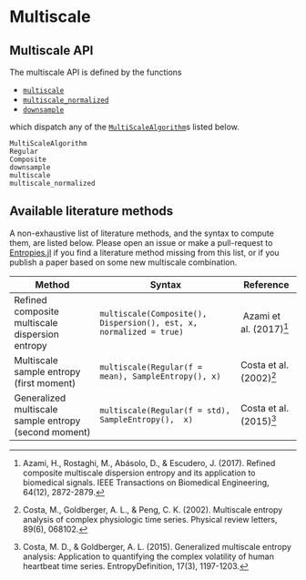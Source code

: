 # Multiscale

## Multiscale API

The multiscale API is defined by the functions

- [`multiscale`](@ref)
- [`multiscale_normalized`](@ref)
- [`downsample`](@ref)

which dispatch any of the [`MultiScaleAlgorithm`](@ref)s listed below.

```@docs
MultiScaleAlgorithm
Regular
Composite
downsample
multiscale
multiscale_normalized
```

## Available literature methods

A non-exhaustive list of literature methods, and the syntax to compute them, are listed
below. Please open an issue or make a pull-request to
[Entropies.jl](https://github.com/JuliaDynamics/Entropies.jl) if you find a literature
method missing from this list, or if you publish a paper based on some new multiscale
combination.

| Method  | Syntax | Reference |
| ------------- | ------------- | ------------- |
| Refined composite multiscale dispersion entropy  | `multiscale(Composite(), Dispersion(), est, x, normalized = true)` | Azami et al. (2017)[^Azami2017] |
| Multiscale sample entropy (first moment)              | `multiscale(Regular(f = mean), SampleEntropy(), x)` | Costa et al. (2002)[^Costa2002] |
| Generalized multiscale sample entropy (second moment) | `multiscale(Regular(f = std), SampleEntropy(),  x)` | Costa et al. (2015)[^Costa2015] |

[^Azami2017]:
    Azami, H., Rostaghi, M., Abásolo, D., & Escudero, J. (2017). Refined
    composite multiscale dispersion entropy and its application to biomedical signals.
    IEEE Transactions on Biomedical Engineering, 64(12), 2872-2879.
[^Costa2002]:
    Costa, M., Goldberger, A. L., & Peng, C. K. (2002). Multiscale entropy
    analysis of complex physiologic time series. Physical review letters, 89(6), 068102.
[^Costa2015]:
    Costa, M. D., & Goldberger, A. L. (2015). Generalized multiscale entropy
    analysis: Application to quantifying the complex volatility of human heartbeat time
    series. EntropyDefinition, 17(3), 1197-1203.


